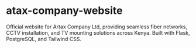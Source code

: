 # atax-company-website
Official website for Artax Company Ltd, providing seamless fiber networks, CCTV installation, and TV mounting solutions across Kenya. Built with Flask, PostgreSQL, and Tailwind CSS.
